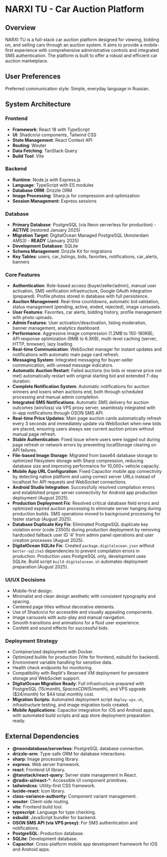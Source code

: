 # NARXI TU - Car Auction Platform

## Overview

NARXI TU is a full-stack car auction platform designed for viewing, bidding on, and selling cars through an auction system. It aims to provide a mobile-first experience with comprehensive administrative controls and integrated SMS authentication. The platform is built to offer a robust and efficient car auction marketplace.

## User Preferences

Preferred communication style: Simple, everyday language in Russian.

## System Architecture

### Frontend
- **Framework**: React 18 with TypeScript
- **UI**: Shadcn/ui components, Tailwind CSS
- **State Management**: React Context API
- **Routing**: Wouter
- **Data Fetching**: TanStack Query
- **Build Tool**: Vite

### Backend
- **Runtime**: Node.js with Express.js
- **Language**: TypeScript with ES modules
- **Database ORM**: Drizzle ORM
- **Image Processing**: Sharp.js for compression and optimization
- **Session Management**: Express sessions

### Database
- **Primary Database**: PostgreSQL (via Neon serverless for production) - **ACTIVE** (restored January 2025)
- **Migration Target**: DigitalOcean Managed PostgreSQL (Amsterdam AMS3) - **READY** (January 2025)
- **Development Database**: SQLite
- **Schema Management**: Drizzle Kit for migrations
- **Key Tables**: users, car_listings, bids, favorites, notifications, car_alerts, banners

### Core Features
- **Authentication**: Role-based access (buyer/seller/admin), manual user activation, SMS verification infrastructure, Google OAuth integration (prepared). Profile photos stored in database with full persistence.
- **Auction Management**: Real-time countdowns, automatic bid validation, status management (pending, active, ended, rejected), image carousels.
- **User Features**: Favorites, car alerts, bidding history, profile management with photo uploads.
- **Admin Features**: User activation/deactivation, listing moderation, banner management, analytics dashboard.
- **Performance**: Aggressive image compression (1.2MB to 150-180KB), API response optimization (9MB to 6.3KB), multi-level caching (server, HTTP, browser), lazy loading.
- **Real-time Communication**: WebSocket manager for instant updates and notifications with automatic main page card refresh.
- **Messaging System**: Integrated messaging for buyer-seller communication, with unread message indicators.
- **Automatic Auction Restart**: Failed auctions (no bids or reserve price not met) automatically restart with original starting bid and extended 7-day duration.
- **Complete Notification System**: Automatic notifications for auction winners and losers when auctions end, both through scheduled processing and manual admin completion.
- **Integrated SMS Notifications**: Automatic SMS delivery for auction outcomes (win/loss) via VPS proxy server, seamlessly integrated with in-app notifications through OSON SMS API.
- **Real-time Price Updates**: Main page auction cards automatically refresh every 3 seconds and immediately update via WebSocket when new bids are placed, ensuring users always see current auction prices without manual page refresh.
- **Stable Authentication**: Fixed issue where users were logged out during page refresh or network errors by preventing localStorage clearing on API failures.
- **File-based Image Storage**: Migrated from base64 database storage to optimized filesystem storage with Sharp compression, reducing database size and improving performance for 10,000+ vehicle capacity.
- **Mobile App URL Configuration**: Fixed Capacitor mobile app connectivity by detecting native platform and using correct server URLs instead of localhost for API requests and WebSocket connections.
- **Android Studio Integration**: Successfully resolved compilation errors and established proper server connectivity for Android app production deployment (August 2025).
- **Production Deployment Fix**: Resolved critical database field errors and optimized expired auction processing to eliminate server hanging during production builds. SMS operations moved to background processing for faster startup (August 2025).
- **Database Duplicate Key Fix**: Eliminated PostgreSQL duplicate key violation error (code 23505) during production deployment by removing hardcoded fallback user ID '4' from admin panel operations and user creation processes (August 2025).
- **DigitalOcean SQLite Fix**: Created `package.digitalocean.json` without `better-sqlite3` dependencies to prevent compilation errors in production. Production uses PostgreSQL only, development uses SQLite. Build script `build-digitalocean.sh` automates deployment preparation (August 2025).

### UI/UX Decisions
- Mobile-first design.
- Minimalist and clean design aesthetic with consistent typography and spacing.
- Centered page titles without decorative elements.
- Use of Shadcn/ui for accessible and visually appealing components.
- Image carousels with auto-play and manual navigation.
- Smooth transitions and animations for a fluid user experience.
- Confetti and sound effects for successful bids.

### Deployment Strategy
- Containerized deployment with Docker.
- Optimized builds for production (Vite for frontend, esbuild for backend).
- Environment variable handling for sensitive data.
- Health check endpoints for monitoring.
- Compatibility with Replit's Reserved VM deployment for persistent storage and WebSocket support.
- **DigitalOcean Migration Ready**: Full infrastructure prepared with PostgreSQL ($15/month), Spaces CDN ($5/month), and VPS upgrade ($24/month) for $44 total monthly cost.
- **Migration Scripts**: Automated deployment script `deploy-vps.sh`, infrastructure testing, and image migration tools created.
- **Mobile Applications**: Capacitor integration for iOS and Android apps, with automated build scripts and app store deployment preparation ready.

## External Dependencies

- **@neondatabase/serverless**: PostgreSQL database connection.
- **drizzle-orm**: Type-safe ORM for database interactions.
- **sharp**: Image processing library.
- **express**: Web server framework.
- **react**: Frontend UI library.
- **@tanstack/react-query**: Server state management in React.
- **@radix-ui/react-***: Accessible UI component primitives.
- **tailwindcss**: Utility-first CSS framework.
- **lucide-react**: Icon library.
- **class-variance-authority**: Component variant management.
- **wouter**: Client-side routing.
- **vite**: Frontend build tool.
- **typescript**: Language for type checking.
- **esbuild**: JavaScript bundler for backend.
- **OSON SMS API (via VPS proxy)**: For SMS authentication and notifications.
- **PostgreSQL**: Production database.
- **SQLite**: Development database.
- **Capacitor**: Cross-platform mobile app development framework for iOS and Android apps.